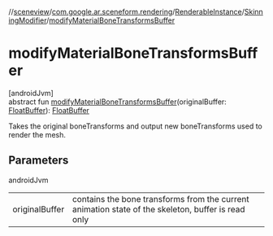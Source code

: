 //[sceneview](../../../../index.md)/[com.google.ar.sceneform.rendering](../../index.md)/[RenderableInstance](../index.md)/[SkinningModifier](index.md)/[modifyMaterialBoneTransformsBuffer](modify-material-bone-transforms-buffer.md)

# modifyMaterialBoneTransformsBuffer

[androidJvm]\
abstract fun [modifyMaterialBoneTransformsBuffer](modify-material-bone-transforms-buffer.md)(originalBuffer: [FloatBuffer](https://developer.android.com/reference/kotlin/java/nio/FloatBuffer.html)): [FloatBuffer](https://developer.android.com/reference/kotlin/java/nio/FloatBuffer.html)

Takes the original boneTransforms and output new boneTransforms used to render the mesh.

## Parameters

androidJvm

| | |
|---|---|
| originalBuffer | contains the bone transforms from the current animation state of the skeleton, buffer is read only |
